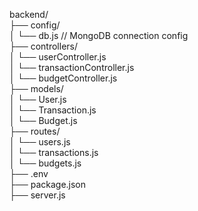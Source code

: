 backend/  
├── config/  
│   └── db.js  // MongoDB connection config  
├── controllers/  
│   └── userController.js  
│   └── transactionController.js  
│   └── budgetController.js  
├── models/  
│   └── User.js  
│   └── Transaction.js  
│   └── Budget.js  
├── routes/  
│   └── users.js  
│   └── transactions.js  
│   └── budgets.js  
├── .env  
├── package.json  
├── server.js
